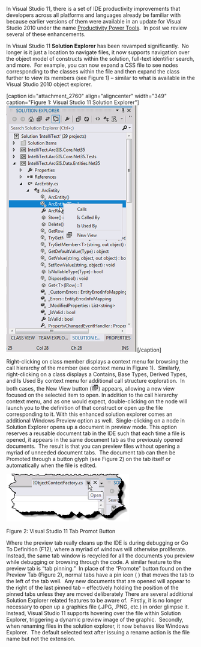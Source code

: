 
In Visual Studio 11, there is a set of IDE productivity improvements that developers across all platforms and languages already be familiar with because earlier versions of them were available in an update for Visual Studio 2010 under the name [Productivity Power Tools](https://bit.ly/zBRXHI).  In post we review several of these enhancements.

In Visual Studio 11 **Solution Explorer** has been revamped significantly.  No longer is it just a location to navigate files, it now supports navigation over the object model of constructs within the solution, full-text identifier search, and more.  For example, you can now expand a CSS file to see nodes corresponding to the classes within the file and then expand the class further to view its members (see Figure 1) – similar to what is available in the Visual Studio 2010 object explorer.

\[caption id="attachment\_2760" align="aligncenter" width="349" caption="Figure 1: Visual Studio 11 Solution Explorer"\][![Visual Studio 11 Solution Explorer](https://raw.githubusercontent.com/worseTyler/MarkdownBlogs/main/2012/02/visual-studio-11-ide-productivity-improvements/images/1-NewSolutionExplorer.png "Visual Studio 11 Solution Explorer")](/wp-content/uploads/2012/02/1-NewSolutionExplorer.png)\[/caption\]

Right-clicking on class member displays a context menu for browsing the call hierarchy of the member (see context menu in Figure 1).  Similarly, right-clicking on a class displays a Contains, Base Types, Derived Types, and Is Used By context menu for additional call structure exploration.  In both cases, the New View button ([![Visual Studio 11 New View Button](https://raw.githubusercontent.com/worseTyler/MarkdownBlogs/main/2012/02/visual-studio-11-ide-productivity-improvements/images/image5.png "Visual Studio 11 New View Button")](/wp-content/uploads/2012/02/image5.png)) appears, allowing a new view focused on the selected item to open. In addition to the call hierarchy context menu, and as one would expect, double-clicking on the node will launch you to the definition of that construct or open up the file corresponding to it. With this enhanced solution explorer comes an additional Windows Preview option as well.  Single-clicking on a node in Solution Explorer opens up a document in preview mode. This option reserves a reusable document tab in the IDE such that each time a file is opened, it appears in the same document tab as the previously opened documents.  The result is that you can preview files without opening a myriad of unneeded document tabs.  The document tab can then be Promoted through a button glyph (see Figure 2) on the tab itself or automatically when the file is edited.

[![Visual Studio 11 Tab Promot Button](https://raw.githubusercontent.com/worseTyler/MarkdownBlogs/main/2012/02/visual-studio-11-ide-productivity-improvements/images/image6.png "Visual Studio 11 Tab Promot Button")](/wp-content/uploads/2012/02/image6.png)

Figure 2: Visual Studio 11 Tab Promot Button

Where the preview tab really cleans up the IDE is during debugging or Go To Definition (F12), where a myriad of windows will otherwise proliferate.  Instead, the same tab window is recycled for all the documents you preview while debugging or browsing through the code. A similar feature to the preview tab is “tab pinning.”  In place of the “Promote” button found on the Preview Tab (Figure 2), normal tabs have a pin icon ( ) that moves the tab to the left of the tab well.  Any new documents that are opened will appear to the right of the last pinned tab – effectively holding the position of the pinned tabs unless they are moved deliberately There are several additional Solution Explorer related features to be aware of.  Firstly, it is no longer necessary to open up a graphics file (.JPG, .PNG, etc.) in order glimpse it.  Instead, Visual Studio 11 supports hovering over the file within Solution Explorer, triggering a dynamic preview image of the graphic.  Secondly, when renaming files in the solution explorer, it now behaves like Windows Explorer.  The default selected text after issuing a rename action is the file name but not the extension.
